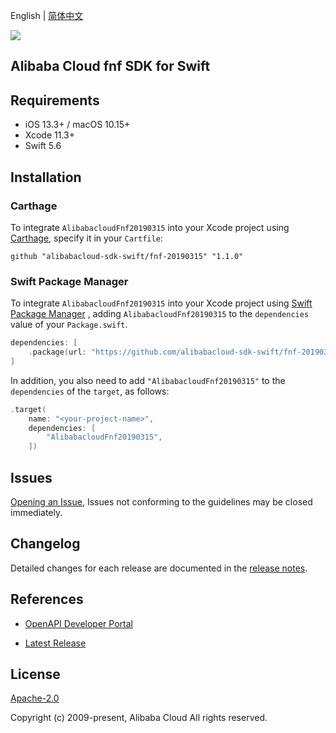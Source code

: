 English | [简体中文](README-CN.md)

![](https://aliyunsdk-pages.alicdn.com/icons/AlibabaCloud.svg)

## Alibaba Cloud fnf SDK for Swift

## Requirements

- iOS 13.3+ / macOS 10.15+
- Xcode 11.3+
- Swift 5.6

## Installation

### Carthage

To integrate `AlibabacloudFnf20190315` into your Xcode project using [Carthage](https://github.com/Carthage/Carthage), specify it in your `Cartfile`:

```ogdl
github "alibabacloud-sdk-swift/fnf-20190315" "1.1.0"
```

### Swift Package Manager

To integrate `AlibabacloudFnf20190315` into your Xcode project using [Swift Package Manager](https://swift.org/package-manager/) , adding `AlibabacloudFnf20190315` to the `dependencies` value of your `Package.swift`.

```swift
dependencies: [
    .package(url: "https://github.com/alibabacloud-sdk-swift/fnf-20190315.git", from: "1.1.0")
]
```

In addition, you also need to add `"AlibabacloudFnf20190315"` to the `dependencies` of the `target`, as follows:

```swift
.target(
    name: "<your-project-name>",
    dependencies: [
        "AlibabacloudFnf20190315",
    ])
```

## Issues

[Opening an Issue](https://github.com/alibabacloud-sdk-swift/fnf-20190315/issues/new), Issues not conforming to the guidelines may be closed immediately.

## Changelog

Detailed changes for each release are documented in the [release notes](./ChangeLog.txt).

## References

* [OpenAPI Developer Portal](https://next.api.alibabacloud.com/home)
- [Latest Release](https://github.com/alibabacloud-sdk-swift/fnf-20190315)

## License

[Apache-2.0](http://www.apache.org/licenses/LICENSE-2.0)

Copyright (c) 2009-present, Alibaba Cloud All rights reserved.
